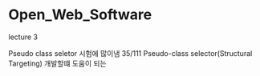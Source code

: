 # Open_Web_Software



lecture 3

Pseudo class seletor 시험에 많이냄 35/111
Pseudo-class selector(Structural Targeting) 개발할떄 도움이 되는 
